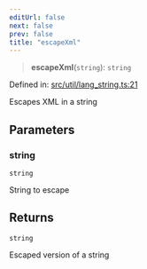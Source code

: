 ```yaml
---
editUrl: false
next: false
prev: false
title: "escapeXml"
---
```


> **escapeXml**(`string`): `string`

Defined in: [src/util/lang\_string.ts:21](https://github.com/fabricjs/fabric.js/blob/977f797255d8c56b5b68360b0d45bed33697d2e8/src/util/lang_string.ts#L21)

Escapes XML in a string

## Parameters

### string

`string`

String to escape

## Returns

`string`

Escaped version of a string
